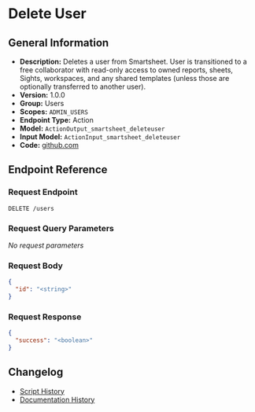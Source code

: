 <!-- BEGIN GENERATED CONTENT -->
# Delete User

## General Information

- **Description:** Deletes a user from Smartsheet. User is transitioned to a free collaborator with read-only access to owned reports, sheets, Sights, workspaces, and any shared templates (unless those are optionally transferred to another user).
- **Version:** 1.0.0
- **Group:** Users
- **Scopes:** `ADMIN_USERS`
- **Endpoint Type:** Action
- **Model:** `ActionOutput_smartsheet_deleteuser`
- **Input Model:** `ActionInput_smartsheet_deleteuser`
- **Code:** [github.com](https://github.com/NangoHQ/integration-templates/tree/main/integrations/smartsheet/actions/delete-user.ts)


## Endpoint Reference

### Request Endpoint

`DELETE /users`

### Request Query Parameters

_No request parameters_

### Request Body

```json
{
  "id": "<string>"
}
```

### Request Response

```json
{
  "success": "<boolean>"
}
```

## Changelog

- [Script History](https://github.com/NangoHQ/integration-templates/commits/main/integrations/smartsheet/actions/delete-user.ts)
- [Documentation History](https://github.com/NangoHQ/integration-templates/commits/main/integrations/smartsheet/actions/delete-user.md)

<!-- END  GENERATED CONTENT -->

